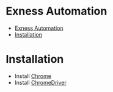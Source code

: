
# Exness Automation
- [Exness Automation](#exness-automation)
- [Installation](#installation)



# Installation
- Install [Chrome](https://www.google.com/chrome/)
- Install [ChromeDriver](https://chromedriver.chromium.org/downloads)